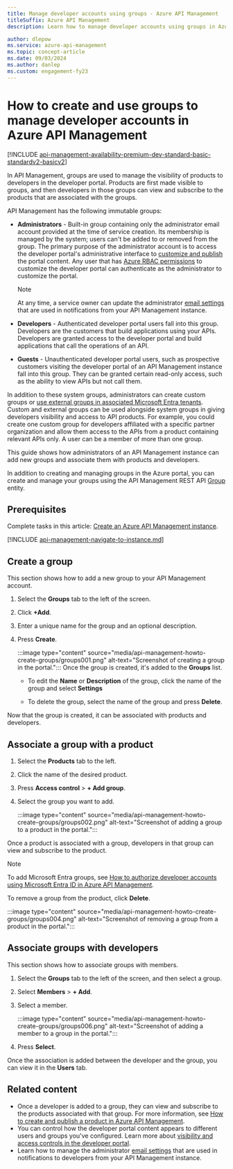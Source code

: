 ```yaml
---
title: Manage developer accounts using groups - Azure API Management
titleSuffix: Azure API Management
description: Learn how to manage developer accounts using groups in Azure API Management. Create groups, and then associate them with products or developers.

author: dlepow
ms.service: azure-api-management
ms.topic: concept-article
ms.date: 09/03/2024
ms.author: danlep
ms.custom: engagement-fy23
---
```

# How to create and use groups to manage developer accounts in Azure API Management

[!INCLUDE [api-management-availability-premium-dev-standard-basic-standardv2-basicv2](../../includes/api-management-availability-premium-dev-standard-basic-standardv2-basicv2.md)]

In API Management, groups are used to manage the visibility of products to developers in the developer portal. Products are first made visible to groups, and then developers in those groups can view and subscribe to the products that are associated with the groups. 

API Management has the following immutable groups:

* **Administrators** - Built-in group containing only the administrator email account provided at the time of service creation. Its membership is managed by the system; users can't be added to or removed from the group. The primary purpose of the administrator account is to access the developer portal's administrative interface to [customize and publish](api-management-howto-developer-portal-customize.md) the portal content. Any user that has [Azure RBAC permissions](azure/api-management/developer-portal-faq#what-permissions-do-i-need-to-edit-the-developer-portal) to customize the developer portal can authenticate as the administrator to customize the portal.

    > [!NOTE]
    > At any time, a service owner can update the administrator [email settings](api-management-howto-configure-notifications.md#configure-email-settings) that are used in notifications from your API Management instance.

* **Developers** - Authenticated developer portal users fall into this group. Developers are the customers that build applications using your APIs. Developers are granted access to the developer portal and build applications that call the operations of an API.
* **Guests** - Unauthenticated developer portal users, such as prospective customers visiting the developer portal of an API Management instance fall into this group. They can be granted certain read-only access, such as the ability to view APIs but not call them.

In addition to these system groups, administrators can create custom groups or [use external groups in associated Microsoft Entra tenants][leverage external groups in associated Azure Active Directory tenants]. Custom and external groups can be used alongside system groups in giving developers visibility and access to API products. For example, you could create one custom group for developers affiliated with a specific partner organization and allow them access to the APIs from a product containing relevant APIs only. A user can be a member of more than one group.

This guide shows how administrators of an API Management instance can add new groups and associate them with products and developers.

In addition to creating and managing groups in the Azure portal, you can create and manage your groups using the API Management REST API [Group](/rest/api/apimanagement/apimanagementrest/azure-api-management-rest-api-group-entity) entity.

## Prerequisites

Complete tasks in this article: [Create an Azure API Management instance](get-started-create-service-instance.md).

[!INCLUDE [api-management-navigate-to-instance.md](../../includes/api-management-navigate-to-instance.md)]

## <a name="create-group"> </a>Create a group

This section shows how to add a new group to your API Management account.

1. Select the **Groups** tab to the left of the screen.
1. Click **+Add**.
1. Enter a unique name for the group and an optional description.
1. Press **Create**.

    :::image type="content" source="media/api-management-howto-create-groups/groups001.png" alt-text="Screenshot of creating a group in the portal.":::
Once the group is created, it's added to the **Groups** list. 
    * To edit the **Name** or **Description** of the group, click the name of the group and select **Settings**

    * To delete the group, select the name of the group and press **Delete**.

Now that the group is created, it can be associated with products and developers.

## <a name="associate-group-product"> </a>Associate a group with a product

1. Select the **Products** tab to the left.
1. Click the name of the desired product.
1. Press **Access control** > **+ Add group**.
1. Select the group you want to add.

    :::image type="content" source="media/api-management-howto-create-groups/groups002.png" alt-text="Screenshot of adding a group to a product in the portal.":::

Once a product is associated with a group, developers in that group can view and subscribe to the product.

> [!NOTE]
> To add Microsoft Entra groups, see [How to authorize developer accounts using Microsoft Entra ID in Azure API Management](api-management-howto-aad.md).

To remove a group from the product, click **Delete**.

:::image type="content" source="media/api-management-howto-create-groups/groups004.png" alt-text="Screenshot of removing a group from a product in the portal.":::

## <a name="associate-group-developer"> </a>Associate groups with developers

This section shows how to associate groups with members.

1. Select the **Groups** tab to the left of the screen, and then select a group.
1. Select **Members** > **+ Add**.


1. Select a member.

    :::image type="content" source="media/api-management-howto-create-groups/groups006.png" alt-text="Screenshot of adding a member to a group in the portal.":::

1. Press **Select**.

Once the association is added between the developer and the group, you can view it in the **Users** tab.

## <a name="next-steps"> </a>Related content

* Once a developer is added to a group, they can view and subscribe to the products associated with that group. For more information, see [How to create and publish a product in Azure API Management][How create and publish a product in Azure API Management].
* You can control how the developer portal content appears to different users and groups you've configured. Learn more about [visibility and access controls in the developer portal](developer-portal-overview.md#content-visibility-and-access). 
* Learn how to manage the administrator [email settings](api-management-howto-configure-notifications.md#configure-email-settings) that are used in notifications to developers from your API Management instance.


[Create a group]: #create-group
[Associate a group with a product]: #associate-group-product
[Associate groups with developers]: #associate-group-developer
[Next steps]: #next-steps

[How create and publish a product in Azure API Management]: api-management-howto-add-products.md

[Get started with Azure API Management]: get-started-create-service-instance.md
[Create an API Management service instance]: get-started-create-service-instance.md
[leverage external groups in associated Azure Active Directory tenants]: api-management-howto-aad.md
